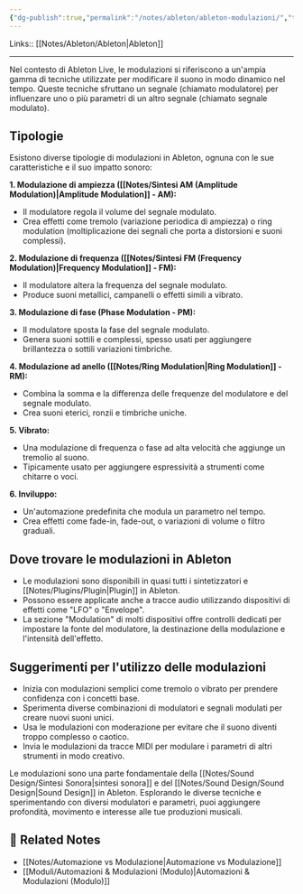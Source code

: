 ```yaml
---
{"dg-publish":true,"permalink":"/notes/ableton/ableton-modulazioni/","tags":["type/note"]}
---
```


Links:: [[Notes/Ableton/Ableton\|Ableton]]

---
Nel contesto di Ableton Live, le modulazioni si riferiscono a un'ampia gamma di tecniche utilizzate per modificare il suono in modo dinamico nel tempo. Queste tecniche sfruttano un segnale (chiamato modulatore) per influenzare uno o più parametri di un altro segnale (chiamato segnale modulato).

## Tipologie

Esistono diverse tipologie di modulazioni in Ableton, ognuna con le sue caratteristiche e il suo impatto sonoro:

**1. Modulazione di ampiezza ([[Notes/Sintesi AM (Amplitude Modulation)\|Amplitude Modulation]] - AM):**

- Il modulatore regola il volume del segnale modulato.
- Crea effetti come tremolo (variazione periodica di ampiezza) o ring modulation (moltiplicazione dei segnali che porta a distorsioni e suoni complessi).

**2. Modulazione di frequenza ([[Notes/Sintesi FM (Frequency Modulation)\|Frequency Modulation]] - FM):**

- Il modulatore altera la frequenza del segnale modulato.
- Produce suoni metallici, campanelli o effetti simili a vibrato.

**3. Modulazione di fase (Phase Modulation - PM):**

- Il modulatore sposta la fase del segnale modulato.
- Genera suoni sottili e complessi, spesso usati per aggiungere brillantezza o sottili variazioni timbriche.

**4. Modulazione ad anello ([[Notes/Ring Modulation\|Ring Modulation]] - RM):**

- Combina la somma e la differenza delle frequenze del modulatore e del segnale modulato.
- Crea suoni eterici, ronzii e timbriche uniche.

**5. Vibrato:**

- Una modulazione di frequenza o fase ad alta velocità che aggiunge un tremolio al suono.
- Tipicamente usato per aggiungere espressività a strumenti come chitarre o voci.

**6. Inviluppo:**

- Un'automazione predefinita che modula un parametro nel tempo.
- Crea effetti come fade-in, fade-out, o variazioni di volume o filtro graduali.

## Dove trovare le modulazioni in Ableton

- Le modulazioni sono disponibili in quasi tutti i sintetizzatori e [[Notes/Plugins/Plugin\|Plugin]] in Ableton.
- Possono essere applicate anche a tracce audio utilizzando dispositivi di effetti come "LFO" o "Envelope".
- La sezione "Modulation" di molti dispositivi offre controlli dedicati per impostare la fonte del modulatore, la destinazione della modulazione e l'intensità dell'effetto.

## Suggerimenti per l'utilizzo delle modulazioni

- Inizia con modulazioni semplici come tremolo o vibrato per prendere confidenza con i concetti base.
- Sperimenta diverse combinazioni di modulatori e segnali modulati per creare nuovi suoni unici.
- Usa le modulazioni con moderazione per evitare che il suono diventi troppo complesso o caotico.
- Invia le modulazioni da tracce MIDI per modulare i parametri di altri strumenti in modo creativo.

Le modulazioni sono una parte fondamentale della [[Notes/Sound Design/Sintesi Sonora\|sintesi sonora]] e del [[Notes/Sound Design/Sound Design\|Sound Design]] in Ableton. Esplorando le diverse tecniche e sperimentando con diversi modulatori e parametri, puoi aggiungere profondità, movimento e interesse alle tue produzioni musicali.





## 🔗 Related Notes

- [[Notes/Automazione vs Modulazione\|Automazione vs Modulazione]]
- [[Moduli/Automazioni & Modulazioni (Modulo)\|Automazioni & Modulazioni (Modulo)]]











